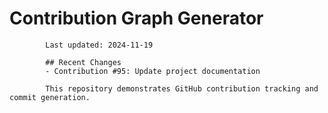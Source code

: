 # Contribution Graph Generator
            
            Last updated: 2024-11-19
            
            ## Recent Changes
            - Contribution #95: Update project documentation
            
            This repository demonstrates GitHub contribution tracking and commit generation.
        